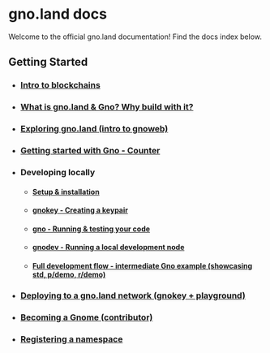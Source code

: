 # gno.land docs

Welcome to the official gno.land documentation! Find the docs index below. 

## Getting Started
- ### [Intro to blockchains](getting-started/intro-to-blockchains.md)
- ### [What is gno.land & Gno? Why build with it?](getting-started/what-why-gnoland-gno.md)
- ### [Exploring gno.land (intro to gnoweb)](getting-started/exploring-gnoland.md)
- ### [Getting started with Gno - Counter]()
- ### Developing locally
  - #### [Setup & installation]()
  - #### [gnokey - Creating a keypair]()
  - #### [gno - Running & testing your code]()
  - #### [gnodev - Running a local development node]()
  - #### [Full development flow - intermediate Gno example (showcasing std, p/demo, r/demo)]()
- ### [Deploying to a gno.land network (gnokey + playground)]()
- ### [Becoming a Gnome (contributor)]()
- ### [Registering a namespace]()



